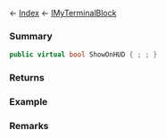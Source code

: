 ← [Index](Api-Index) ← [IMyTerminalBlock](Sandbox.ModAPI.Ingame.IMyTerminalBlock)

### Summary

```csharp
public virtual bool ShowOnHUD { ; ; }
```

### Returns

### Example

### Remarks

